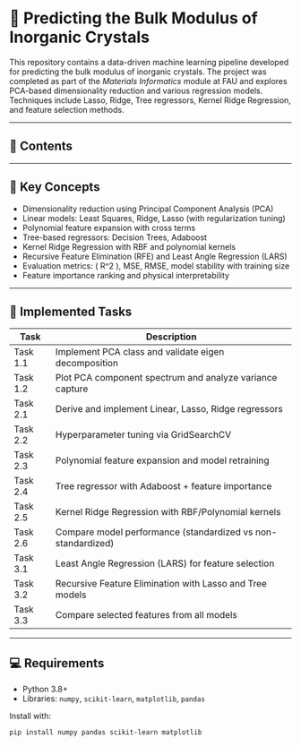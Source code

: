 # 🧠 Predicting the Bulk Modulus of Inorganic Crystals

This repository contains a data-driven machine learning pipeline developed for predicting the bulk modulus of inorganic crystals. The project was completed as part of the *Materials Informatics* module at FAU and explores PCA-based dimensionality reduction and various regression models. Techniques include Lasso, Ridge, Tree regressors, Kernel Ridge Regression, and feature selection methods.

---

## 📁 Contents


---

## 🧠 Key Concepts

- Dimensionality reduction using Principal Component Analysis (PCA)
- Linear models: Least Squares, Ridge, Lasso (with regularization tuning)
- Polynomial feature expansion with cross terms
- Tree-based regressors: Decision Trees, Adaboost
- Kernel Ridge Regression with RBF and polynomial kernels
- Recursive Feature Elimination (RFE) and Least Angle Regression (LARS)
- Evaluation metrics: \( R^2 \), MSE, RMSE, model stability with training size
- Feature importance ranking and physical interpretability

---

## 📌 Implemented Tasks

| Task        | Description                                                       |
|-------------|-------------------------------------------------------------------|
| Task 1.1     | Implement PCA class and validate eigen decomposition             |
| Task 1.2     | Plot PCA component spectrum and analyze variance capture         |
| Task 2.1     | Derive and implement Linear, Lasso, Ridge regressors             |
| Task 2.2     | Hyperparameter tuning via GridSearchCV                           |
| Task 2.3     | Polynomial feature expansion and model retraining                |
| Task 2.4     | Tree regressor with Adaboost + feature importance                |
| Task 2.5     | Kernel Ridge Regression with RBF/Polynomial kernels              |
| Task 2.6     | Compare model performance (standardized vs non-standardized)     |
| Task 3.1     | Least Angle Regression (LARS) for feature selection              |
| Task 3.2     | Recursive Feature Elimination with Lasso and Tree models         |
| Task 3.3     | Compare selected features from all models                        |

---

## 💻 Requirements

- Python 3.8+
- Libraries: `numpy`, `scikit-learn`, `matplotlib`, `pandas`

Install with:

```bash
pip install numpy pandas scikit-learn matplotlib
